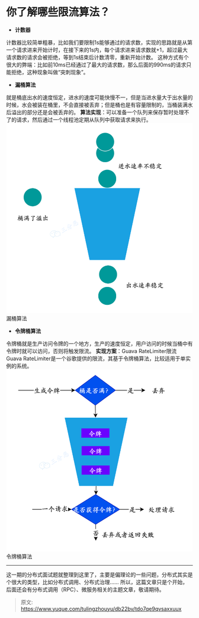 # 你了解哪些限流算法？

- **计数器**

计数器比较简单粗暴，比如我们要限制1s能够通过的请求数，实现的思路就是从第一个请求进来开始计时，在接下来的1s内，每个请求进来请求数就+1，超过最大请求数的请求会被拒绝，等到1s结束后计数清零，重新开始计数。
这种方式有个很大的弊端：比如前10ms已经通过了最大的请求数，那么后面的990ms的请求只能拒绝，这种现象叫做“突刺现象”。

- **漏桶算法**

就是桶底出水的速度恒定，进水的速度可能快慢不一，但是当进水量大于出水量的时候，水会被装在桶里，不会直接被丢弃；但是桶也是有容量限制的，当桶装满水后溢出的部分还是会被丢弃的。
**算法实现**：可以准备一个队列来保存暂时处理不了的请求，然后通过一个线程池定期从队列中获取请求来执行。
![1696575844063-68130233-5ca6-4801-8f00-b962920ee4ac.png](./img/BS4xKwEpquEIJxvG/1696575844063-68130233-5ca6-4801-8f00-b962920ee4ac-377633.png)
漏桶算法

- **令牌桶算法**

令牌桶就是生产访问令牌的一个地方，生产的速度恒定，用户访问的时候当桶中有令牌时就可以访问，否则将触发限流。
**实现方案**：Guava RateLimiter限流
Guava RateLimiter是一个谷歌提供的限流，其基于令牌桶算法，比较适用于单实例的系统。
![1696575844098-afae9158-5962-4c38-85e4-dd413b4eabed.png](./img/BS4xKwEpquEIJxvG/1696575844098-afae9158-5962-4c38-85e4-dd413b4eabed-813895.png)
令牌桶算法

---

这一期的分布式面试题就整理到这里了，主要是偏理论的一些问题，分布式其实是个很大的类型，比如分布式调用、分布式治理……
所以，这篇文章只是个开始，后面还会有分布式调用（RPC）、微服务相关的主题文章，敬请期待。


> 原文: <https://www.yuque.com/tulingzhouyu/db22bv/tdo7qe9qvsaxxuux>